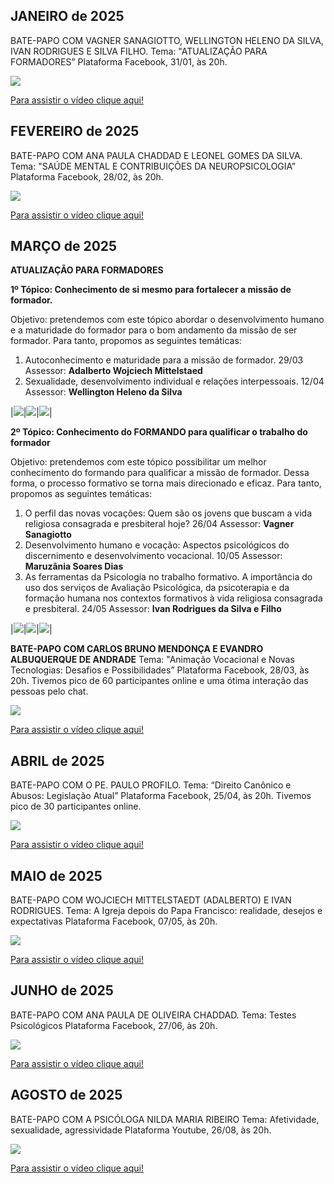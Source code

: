 ## JANEIRO de 2025

BATE-PAPO COM VAGNER SANAGIOTTO, WELLINGTON HELENO DA SILVA, IVAN RODRIGUES E SILVA FILHO. 
Tema: "ATUALIZAÇÃO PARA FORMADORES”
Plataforma Facebook, 31/01, às 20h.

![](/img/bp-2025-01-31.png)

[Para assistir o vídeo clique aqui!]( https://youtu.be/aDJgo9VjbX0)

## FEVEREIRO de 2025

BATE-PAPO COM ANA PAULA CHADDAD E LEONEL GOMES DA SILVA. 
Tema: "SAÚDE MENTAL E CONTRIBUIÇÕES DA NEUROPSICOLOGIA”
Plataforma Facebook, 28/02, às 20h.

![](/img/bp-2025-02-28.png)

[Para assistir o vídeo clique aqui!](https://youtu.be/wf9C55-whPs)

## MARÇO de 2025

**ATUALIZAÇÃO PARA FORMADORES** 

**1º Tópico: Conhecimento de si mesmo para fortalecer a missão de formador.**
 
Objetivo: pretendemos com este tópico abordar o desenvolvimento humano e a maturidade do formador para o bom andamento da missão de ser formador. Para tanto, propomos as seguintes temáticas:
1. Autoconhecimento e maturidade para a missão de formador. 
      29/03 Assessor: **Adalberto Wojciech Mittelstaed**
2. Sexualidade, desenvolvimento individual e relações interpessoais.
      12/04 Assessor: **Wellington Heleno da Silva** 

|![](/img/atv-2025-03-29.png)|![](/img/atv-2025-03-29a.png)|![](/img/atv-2025-03-29b.png)|

**2º Tópico: Conhecimento do FORMANDO para qualificar o trabalho do formador**

Objetivo: pretendemos com este tópico possibilitar um melhor conhecimento do formando para qualificar a missão de formador. Dessa forma, o processo formativo se torna mais direcionado e eficaz. Para tanto, propomos as seguintes temáticas:

1. O perfil das novas vocações: Quem são os jovens que buscam a vida religiosa consagrada e presbiteral hoje?
      26/04 Assessor: **Vagner Sanagiotto**
2. Desenvolvimento humano e vocação: Aspectos psicológicos do discernimento e desenvolvimento vocacional.
      10/05 Assessor: **Maruzânia Soares Dias**
3. As ferramentas da Psicologia no trabalho formativo. A importância do uso dos serviços de Avaliação Psicológica, da psicoterapia e da formação humana nos contextos formativos à vida religiosa consagrada e presbiteral.
      24/05 Assessor: **Ivan Rodrigues da Silva e Filho**

|![](/img/atv-2025-03-29c.png)|![](/img/atv-2025-03-29d.png)|![](/img/atv-2025-03-29e.png)|


**BATE-PAPO COM CARLOS BRUNO MENDONÇA E EVANDRO ALBUQUERQUE DE ANDRADE** 
Tema: "Animação Vocacional e Novas Tecnologias: Desafios e Possibilidades”
Plataforma Facebook, 28/03, às 20h. Tivemos pico de 60 participantes online e uma ótima interação das pessoas pelo chat.

![](/img/bp-2025-03-28.png)

[Para assistir o vídeo clique aqui!](https://youtu.be/itBmCc_rJHs)

## ABRIL de 2025

BATE-PAPO COM O PE. PAULO PROFILO. 
Tema: “Direito Canônico e Abusos: Legislação Atual”
Plataforma Facebook, 25/04, às 20h. Tivemos pico de 30 participantes online.

![](/img/bp-2025-04-25.png)

[Para assistir o vídeo clique aqui!]( https://youtu.be/OqyRgcVu_zA)

## MAIO de 2025

BATE-PAPO COM WOJCIECH MITTELSTAEDT (ADALBERTO) E IVAN RODRIGUES. 
Tema: A Igreja depois do Papa Francisco: realidade, desejos e expectativas
Plataforma Facebook, 07/05, às 20h.

![](/img/bp-2025-05-07.png)

[Para assistir o vídeo clique aqui!]( https://youtu.be/f4kMWR7MAc0)

## JUNHO de 2025

BATE-PAPO COM ANA PAULA DE OLIVEIRA CHADDAD. 
Tema: Testes Psicológicos
Plataforma Facebook, 27/06, às 20h.

![](/img/bp-2025-06-27.png)

[Para assistir o vídeo clique aqui!]( https://youtu.be/PlSuPgAWKIg)


## AGOSTO de 2025
BATE-PAPO COM A PSICÓLOGA NILDA MARIA RIBEIRO 
Tema: Afetividade, sexualidade, agressividade
Plataforma Youtube, 26/08, às 20h.

![](/img/bp-2025-08-27.png)

[Para assistir o vídeo clique aqui!](https://www.youtube.com/live/KRqQNza321M?si=li_UuMi0mP-ADbh4)

